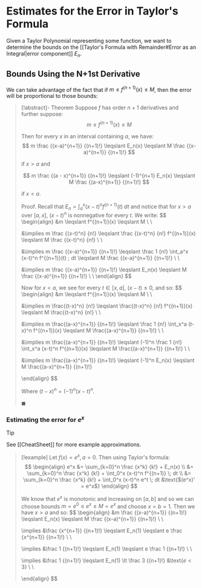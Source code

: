 # Estimates for the Error in Taylor's Formula

Given a Taylor Polynomial representing some function, we want to determine the bounds on the [[Taylor's Formula with Remainder#Error as an Integral|error component]] $E_n$.

## Bounds Using the N+1st Derivative

We can take advantage of the fact that if $m \leqslant f^{(n+1)}(x) \leqslant M$, then the error will be proportional to those bounds:

> [!abstract]- Theorem
> Suppose $f$ has order $n+1$ derivatives and further suppose:
> $$
> m \leqslant f^{(n+1)}(x) \leqslant M
> $$
>
> Then for every $x$ in an interval containing $a$, we have:
> $$
> m \frac {(x-a)^{n+1}} {(n+1)!} \leqslant
> E_n(x)
> \leqslant M \frac {(x-a)^{n+1}} {(n+1)!}
> $$
>
> if $x > a$ and
>
> $$
> m \frac {(a - x)^{n+1}} {(n+1)!}
> \leqslant (-1)^{n+1} E_n(x)
> \leqslant M \frac {(a-x)^{n+1}} {(n+1)!}
> $$
>
> if $x < a$.
>
> Proof.
> Recall that $E_n = \int_a^x (x-t)^n f^{(n+1)} (t) \; dt$ and notice that for $x > a$ over $[a, x]$, $(x-t)^n$ is nonnegative for every $t$. We write:
> $$
> \begin{align}
> &m \leqslant f^{(n+1)}(x) \leqslant M \\ \\
>
> &\implies m \frac {(x-t)^n} {n!}
> \leqslant \frac {(x-t)^n} {n!} f^{(n+1)}(x)
> \leqslant M \frac {(x-t)^n} {n!} \\ \\
>
> &\implies m \frac {(x-a)^{n+1}} {(n+1)!}
> \leqslant \frac 1 {n!} \int_a^x (x-t)^n f^{(n+1)}(t) \; dt
> \leqslant M \frac {(x-a)^{n+1}} {(n+1)!} \\ \\
>
> &\implies m \frac {(x-a)^{n+1}} {(n+1)!}
> \leqslant E_n(x)
> \leqslant M \frac {(x-a)^{n+1}} {(n+1)!} \\ \\
> \end{align}
> $$
>
> Now for $x < a$, we see for every $t \in [x, a]$, $(x - t) \leqslant 0$, and so:
> $$
> \begin{align}
> &m \leqslant f^{(n+1)}(x) \leqslant M \\ \\
>
> &\implies m \frac{(t-x)^n} {n!}
> \leqslant \frac{(t-x)^n} {n!} f^{(n+1)}(x)
> \leqslant M \frac{(t-x)^n} {n!} \\ \\
>
> &\implies m \frac{(a-x)^{n+1}} {(n+1)!}
> \leqslant \frac 1 {n!} \int_x^a (t-x)^n f^{(n+1)}(x)
> \leqslant M \frac{(a-x)^{n+1}} {(n+1)!} \\ \\
>
> &\implies m \frac{(a-x)^{n+1}} {(n+1)!}
> \leqslant (-1)^n \frac 1 {n!} \int_x^a (x-t)^n f^{(n+1)}(x)
> \leqslant M \frac{(a-x)^{n+1}} {(n+1)!} \\ \\
>
> &\implies m \frac{(a-x)^{n+1}} {(n+1)!}
> \leqslant (-1)^n E_n(x)
> \leqslant M \frac{(a-x)^{n+1}} {(n+1)!}
>
> \end{align}
> $$
>
> Where $(t-x)^n = (-1)^n (x-t)^n$.
>
> $\blacksquare$

### Estimating the error for $e^x$

> [!tip]
> See [[CheatSheet]] for more example approximations.

> [!example]
> Let $f(x) = e^x, a = 0$. Then using Taylor's formula:
> $$
> \begin{align}
> e^x &= \sum_{k=0}^n \frac {x^k} {k!} + E_n(x) \\
> &= \sum_{k=0}^n \frac {x^k} {k!} + \int_0^x (x-t)^n f^{(n+1)} \; dt \\
> &= \sum_{k=0}^n \frac {x^k} {k!} + \int_0^x (x-t)^n e^t \; dt &\text{$(e^x)' = e^x$}
> \end{align}
> $$
>
> We know that $e^x$ is monotonic and increasing on $[a, b]$ and so we can choose bounds $m = e^0 \leqslant e^x \leqslant M = e^x$ and choose $x = b = 1$. Then we have $x > a$ and so:
> $$
> \begin{align}
> &m \frac {(x-a)^{n+1}} {(n+1)!} \leqslant
> E_n(x)
> \leqslant M \frac {(x-a)^{n+1}} {(n+1)!} \\ \\
>
> \implies &\frac {x^{n+1}} {(n+1)!} \leqslant
> E_n(1)
> \leqslant e \frac {x^{n+1}} {(n+1)!} \\ \\
>
> \implies &\frac 1 {(n+1)!} \leqslant
> E_n(1)
> \leqslant e \frac 1 {(n+1)!} \\ \\
>
> \implies &\frac 1 {(n+1)!} \leqslant
> E_n(1)
> \lt \frac 3 {(n+1)!} &\text{$e \lt 3$} \\ \\
>
> \end{align}
> $$